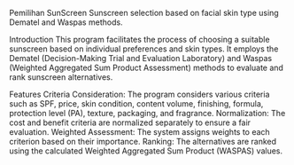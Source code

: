 Pemilihan SunScreen
Sunscreen selection based on facial skin type using Dematel and Waspas methods.

Introduction
This program facilitates the process of choosing a suitable sunscreen based on individual preferences and skin types. It employs the Dematel (Decision-Making Trial and Evaluation Laboratory) and Waspas (Weighted Aggregated Sum Product Assessment) methods to evaluate and rank sunscreen alternatives.

Features
Criteria Consideration: The program considers various criteria such as SPF, price, skin condition, content volume, finishing, formula, protection level (PA), texture, packaging, and fragrance.
Normalization: The cost and benefit criteria are normalized separately to ensure a fair evaluation.
Weighted Assessment: The system assigns weights to each criterion based on their importance.
Ranking: The alternatives are ranked using the calculated Weighted Aggregated Sum Product (WASPAS) values.
